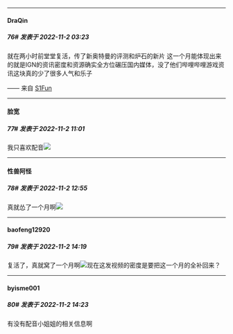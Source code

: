 

*****

####  DraQin  
##### 76#       发表于 2022-11-2 03:23

就在两小时前堂堂复活，传了新奥特曼的评测和炉石的新片
这一个月能体现出来的就是IGN的资讯密度和资源确实全方位碾压国内媒体，没了他们哔哩哔哩游戏资讯这块真的少了很多人气和乐子

—— 来自 [S1Fun](https://s1fun.koalcat.com)



*****

####  脸宽  
##### 77#       发表于 2022-11-2 11:01

我只喜欢配音<img src="https://static.saraba1st.com/image/smiley/face2017/067.png" referrerpolicy="no-referrer">



*****

####  性兽阿怪  
##### 78#       发表于 2022-11-2 12:55

真就怂了一个月啊<img src="https://static.saraba1st.com/image/smiley/face2017/068.png" referrerpolicy="no-referrer">



*****

####  baofeng12920  
##### 79#       发表于 2022-11-2 14:19

复活了，真就窝了一个月啊<img src="https://static.saraba1st.com/image/smiley/face2017/180.png" referrerpolicy="no-referrer">现在这发视频的密度是要把这一个月的全补回来？



*****

####  byisme001  
##### 80#       发表于 2022-11-2 14:23

有没有配音小姐姐的相关信息啊

